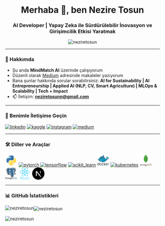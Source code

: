 
<p align="center">
 
</p>

<h1 align="center">Merhaba 👋, ben Nezire Tosun</h1>
<h3 align="center">AI Developer | Yapay Zeka ile Sürdürülebilir İnovasyon ve Girişimcilik Etkisi Yaratmak</h3>

<p align="center">
  <img src="https://komarev.com/ghpvc/?username=neziretosun&label=Profile%20views&color=0e75b6&style=flat" alt="neziretosun" />
</p>

---

### 🔭 Hakkımda
- Şu anda **MindMatch AI** üzerinde çalışıyorum  
- Düzenli olarak [Medium](https://medium.com/@neziretosun34) adresinde makaleler yazıyorum  
- Bana şunlar hakkında sorular sorabilirsiniz: **AI for Sustainability | AI Entrepreneurship | Applied AI (NLP, CV, Smart Agriculture) | MLOps & Scalability | Tech + Impact**  
- 📫 İletişim: **neziretosunn@gmail.com**

---

### 🤝 Benimle İletişime Geçin
<p align="left">
  <a href="https://linkedin.com/in/neziretosun" target="blank"><img align="center" src="https://raw.githubusercontent.com/rahuldkjain/github-profile-readme-generator/master/src/images/icons/Social/linked-in-alt.svg" alt="linkedin" height="30" width="40" /></a>
  <a href="https://kaggle.com/neziretosun" target="blank"><img align="center" src="https://raw.githubusercontent.com/rahuldkjain/github-profile-readme-generator/master/src/images/icons/Social/kaggle.svg" alt="kaggle" height="30" width="40" /></a>
  <a href="https://instagram.com/neziretosun" target="blank"><img align="center" src="https://raw.githubusercontent.com/rahuldkjain/github-profile-readme-generator/master/src/images/icons/Social/instagram.svg" alt="instagram" height="30" width="40" /></a>
  <a href="https://medium.com/@neziretosun34" target="blank"><img align="center" src="https://raw.githubusercontent.com/rahuldkjain/github-profile-readme-generator/master/src/images/icons/Social/medium.svg" alt="medium" height="30" width="40" /></a>
</p>

---

### 🛠️ Diller ve Araçlar
<p align="left"> 
  <a href="https://www.python.org" target="_blank" rel="noreferrer"><img src="https://raw.githubusercontent.com/devicons/devicon/master/icons/python/python-original.svg" alt="python" width="40" height="40"/></a>
  <a href="https://pytorch.org/" target="_blank" rel="noreferrer"><img src="https://www.vectorlogo.zone/logos/pytorch/pytorch-icon.svg" alt="pytorch" width="40" height="40"/></a>
  <a href="https://www.tensorflow.org" target="_blank" rel="noreferrer"><img src="https://www.vectorlogo.zone/logos/tensorflow/tensorflow-icon.svg" alt="tensorflow" width="40" height="40"/></a>
  <a href="https://scikit-learn.org/" target="_blank" rel="noreferrer"><img src="https://upload.wikimedia.org/wikipedia/commons/0/05/Scikit_learn_logo_small.svg" alt="scikit_learn" width="40" height="40"/></a>
  <a href="https://www.docker.com/" target="_blank" rel="noreferrer"><img src="https://raw.githubusercontent.com/devicons/devicon/master/icons/docker/docker-original-wordmark.svg" alt="docker" width="40" height="40"/></a>
  <a href="https://kubernetes.io/" target="_blank" rel="noreferrer"><img src="https://cdn.worldvectorlogo.com/logos/kubernetes.svg" alt="kubernetes" width="40" height="40"/></a>
  <a href="https://www.mongodb.com/" target="_blank" rel="noreferrer"><img src="https://raw.githubusercontent.com/devicons/devicon/master/icons/mongodb/mongodb-original-wordmark.svg" alt="mongodb" width="40" height="40"/></a>
  <a href="https://www.postgresql.org" target="_blank" rel="noreferrer"><img src="https://raw.githubusercontent.com/devicons/devicon/master/icons/postgresql/postgresql-original-wordmark.svg" alt="postgresql" width="40" height="40"/></a>
  <a href="https://reactjs.org/" target="_blank" rel="noreferrer"><img src="https://raw.githubusercontent.com/devicons/devicon/master/icons/react/react-original-wordmark.svg" alt="react" width="40" height="40"/></a>
  <a href="https://nextjs.org/" target="_blank" rel="noreferrer"><img src="https://raw.githubusercontent.com/devicons/devicon/master/icons/nextjs/nextjs-original.svg" alt="nextjs" width="40" height="40"/></a>
</p>

---

### 📊 GitHub İstatistikleri
<p><img align="left" src="https://github-readme-stats.vercel.app/api/top-langs?username=neziretosun&show_icons=true&locale=tr&layout=compact" alt="neziretosun" /></p>
<p><img align="center" src="https://github-readme-stats.vercel.app/api?username=neziretosun&show_icons=true&locale=tr" alt="neziretosun" /></p>
<p><img align="center" src="https://github-readme-streak-stats.herokuapp.com/?user=neziretosun" alt="neziretosun" /></p>
